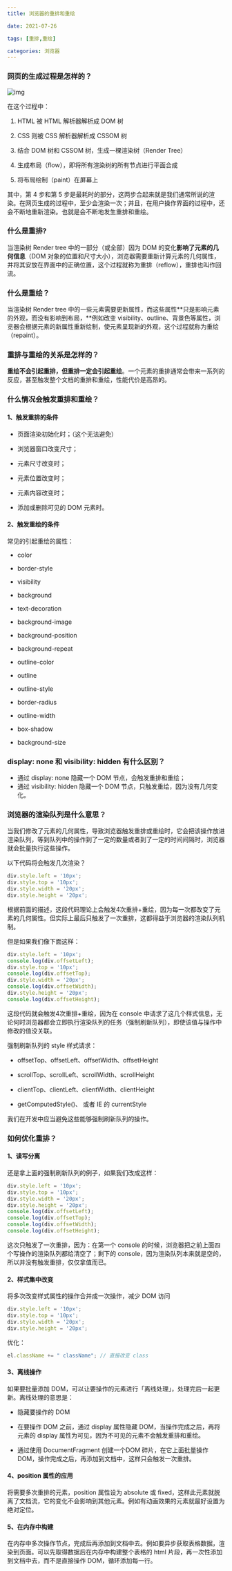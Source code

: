 ```yaml
---
title: 浏览器的重排和重绘

date: 2021-07-26

tags: [重排,重绘]

categories: 浏览器
---
```


### 网页的生成过程是怎样的？

![img](https://raw.githubusercontent.com/whpuEdison/blog/master/static/images/%E9%87%8D%E6%8E%92%E5%92%8C%E9%87%8D%E7%BB%98.png)

在这个过程中：

1. HTML 被 HTML 解析器解析成 DOM 树
2. CSS 则被 CSS 解析器解析成 CSSOM 树

3. 结合 DOM 树和 CSSOM 树，生成一棵渲染树（Render Tree）
4. 生成布局（flow），即将所有渲染树的所有节点进行平面合成

5. 将布局绘制（paint）在屏幕上



其中，第 4 步和第 5 步是最耗时的部分，这两步合起来就是我们通常所说的渲染。在网页生成的过程中，至少会渲染一次；并且，在用户操作界面的过程中，还会不断地重新渲染。也就是会不断地发生重排和重绘。



### 什么是重排?

当渲染树 Render tree 中的一部分（或全部）因为 DOM 的变化**影响了元素的几何信息**（DOM 对象的位置和尺寸大小），浏览器需要重新计算元素的几何属性，并将其安放在界面中的正确位置，这个过程就称为重排（reflow），重排也叫作回流。



### 什么是重绘？

当渲染树 Render tree 中的一些元素需要更新属性，而这些属性**只是影响元素的外观，而没有影响到布局，**例如改变 visibility、outline、背景色等属性，浏览器会根据元素的新属性重新绘制，使元素呈现新的外观，这个过程就称为重绘（repaint）。



### 重排与重绘的关系是怎样的？

**重绘不会引起重排，但重排一定会引起重绘**。一个元素的重排通常会带来一系列的反应，甚至触发整个文档的重排和重绘，性能代价是高昂的。





### 什么情况会触发重排和重绘？

#### 1、触发重排的条件

- 页面渲染初始化时；（这个无法避免）
- 浏览器窗口改变尺寸；

- 元素尺寸改变时；
- 元素位置改变时；

- 元素内容改变时；
- 添加或删除可见的 DOM 元素时。



#### 2、触发重绘的条件

常见的引起重绘的属性：

- color
- border-style

- visibility
- background  

- text-decoration
- background-image

- background-position
- background-repeat  

- outline-color
- outline

- outline-style
- border-radius  

- outline-width
- box-shadow

- background-size



### display: none 和 visibility: hidden 有什么区别？

- 通过 display: none 隐藏一个 DOM 节点，会触发重排和重绘；
- 通过 visibility: hidden 隐藏一个 DOM 节点，只触发重绘，因为没有几何变化。



### 浏览器的渲染队列是什么意思？

当我们修改了元素的几何属性，导致浏览器触发重排或重绘时，它会把该操作放进渲染队列，等到队列中的操作到了一定的数量或者到了一定的时间间隔时，浏览器就会批量执行这些操作。



以下代码将会触发几次渲染？

```javascript
div.style.left = '10px';
div.style.top = '10px';
div.style.width = '20px';
div.style.height = '20px';
```

根据前面的描述，这段代码理论上会触发4次重排+重绘，因为每一次都改变了元素的几何属性。但实际上最后只触发了一次重排，这都得益于浏览器的渲染队列机制。

但是如果我们像下面这样：

```javascript
div.style.left = '10px';
console.log(div.offsetLeft);
div.style.top = '10px';
console.log(div.offsetTop);
div.style.width = '20px';
console.log(div.offsetWidth);
div.style.height = '20px';
console.log(div.offsetHeight);
```

这段代码就会触发4次重排+重绘，因为在 console 中请求了这几个样式信息，无论何时浏览器都会立即执行渲染队列的任务（强制刷新队列），即使该值与操作中修改的值没关联。



强制刷新队列的 style 样式请求：

- offsetTop、offsetLeft、offsetWidth、offsetHeight
- scrollTop、scrollLeft、scrollWidth、scrollHeight

- clientTop、clientLeft、clientWidth、clientHeight
- getComputedStyle()、 或者 IE 的 currentStyle



我们在开发中应当避免这些能够强制刷新队列的操作。



### 如何优化重排？

#### 1、读写分离

还是拿上面的强制刷新队列的例子，如果我们改成这样：

```javascript
div.style.left = '10px';
div.style.top = '10px';
div.style.width = '20px';
div.style.height = '20px';
console.log(div.offsetLeft);
console.log(div.offsetTop);
console.log(div.offsetWidth);
console.log(div.offsetHeight);
```

这次只触发了一次重排，因为：在第一个 console 的时候，浏览器把之前上面四个写操作的渲染队列都给清空了；剩下的 console，因为渲染队列本来就是空的，所以并没有触发重排，仅仅拿值而已。



#### 2、样式集中改变

将多次改变样式属性的操作合并成一次操作，减少 DOM 访问

```javascript
div.style.left = '10px';
div.style.top = '10px';
div.style.width = '20px';
div.style.height = '20px';
```

优化：

```javascript
el.className += " className"; // 直接改变 class
```



#### 3、离线操作

如果要批量添加 DOM，可以让要操作的元素进行「离线处理」，处理完后一起更新。离线处理的意思是：

- 隐藏要操作的 DOM

- 在要操作 DOM 之前，通过 display 属性隐藏 DOM，当操作完成之后，再将元素的 display 属性为可见，因为不可见的元素不会触发重排和重绘。

- 通过使用 DocumentFragment 创建一个DOM 碎片，在它上面批量操作 DOM，操作完成之后，再添加到文档中，这样只会触发一次重排。



#### 4、position 属性的应用

将需要多次重排的元素，position 属性设为 absolute 或 fixed，这样此元素就脱离了文档流，它的变化不会影响到其他元素。例如有动画效果的元素就最好设置为绝对定位。



#### 5、在内存中构建

在内存中多次操作节点，完成后再添加到文档中去。例如要异步获取表格数据，渲染到页面。可以先取得数据后在内存中构建整个表格的 html 片段，再一次性添加到文档中去，而不是直接操作 DOM，循环添加每一行。